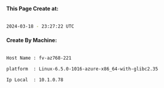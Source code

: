 
   
#### This Page Create at:

```bash

2024-03-18 - 23:27:22 UTC

```

#### Create By Machine:

```bash

Host Name : fv-az768-221

platform  : Linux-6.5.0-1016-azure-x86_64-with-glibc2.35

Ip Local  : 10.1.0.78

```

